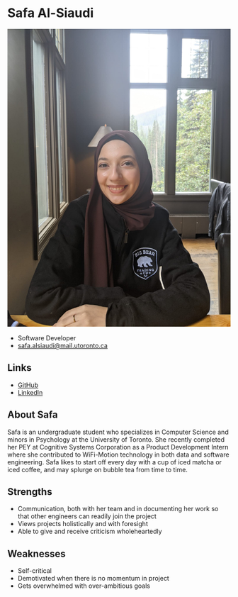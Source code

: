 # Safa Al-Siaudi

![Safa Al-Siaudi](./safa_al-siaudi.jpg)

- Software Developer
- safa.alsiaudi@mail.utoronto.ca

## Links

- [GitHub](https://github.com/safaal28)
- [LinkedIn](https://www.linkedin.com/in/safa-al-siaudi/)


## About Safa

Safa is an undergraduate student who specializes in Computer Science and minors in Psychology at the University of Toronto. She recently completed her PEY at Cognitive Systems Corporation as a Product Development Intern where she contributed to WiFi-Motion technology in both data and software engineering. Safa likes to start off every day with a cup of iced matcha or iced coffee, and may splurge on bubble tea from time to time. 

## Strengths

- Communication, both with her team and in documenting her work so that other engineers can readily join the project
- Views projects holistically and with foresight 
- Able to give and receive criticism wholeheartedly 

## Weaknesses

- Self-critical
- Demotivated when there is no momentum in  project
- Gets overwhelmed with over-ambitious goals